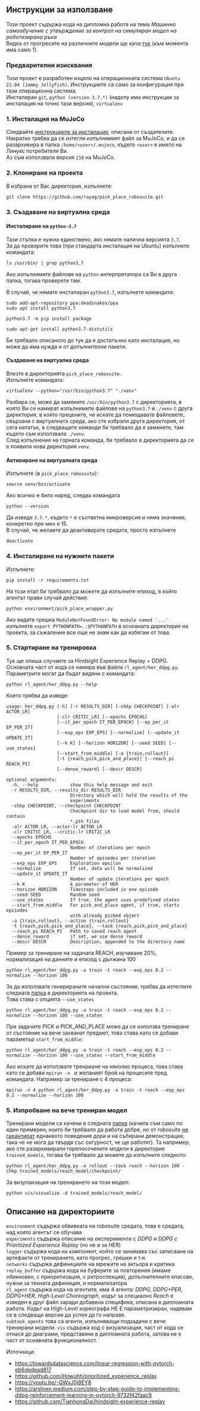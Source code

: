 Инструкции за използване
--

Този проект съдържа кода на дипломна работа на тема *Машинно самообучение с утвърждение за контрол на симулиран модел на роботизирана ръка*  
Видеа от прогресите на различните модели ще кача [тук](https://drive.google.com/drive/folders/1Ft0yp1Um0f3qD70XKgsWvFDyLHn5pmw-?usp=sharing) (към момента има само 1).   

### Предварителни изисквания
Този проект е разработен изцяло на операционната система `Ubuntu 22.04 (Jammy Jellyfish)`. Инструкциите са само за конфигурация при тази операционна система.  
Инсталиран `git`, `python (version 3.7.*)` (надолу има инструкции за инсталация на точно тази версия), `virtualenv`

### 1. Инсталация на MuJoCo
Следвайте [инструкциите за инсталация](https://github.com/deepmind/mujoco#installation), описани от създателите. Накратко трябва да се изтегли изпълнимият файл за MuJoCo, и да се разархивира в папка `/home/<user>/.mujoco`, където `<user>` е името на Линукс потребителя Ви.  
Аз съм използвала версия `210` на MuJoCo.

### 2. Клониране на проекта
В избрана от Вас директория, изпълнете:
```
git clone https://github.com/rayag/pick_place_robosuite.git
```

### 3. Създаване на виртуална среда
#### Инсталиране на `python-3.7`
Тази стъпка е нужна единствено, ако нямате налична версията `3.7`.  
За да проверите това (при стандарта инсталация на Ubuntu) изпълнете командата:
```
ls /usr/bin/ | grep python3.7
```
Ако изпълнимите файлове на `python` интерпретатора са Ви в друга папка, тогава проверете там.

В случай, че нямате инсталиран `python3.7`, изпълнете командите:
```
sudo add-apt-repository ppa:deadsnakes/ppa
sudo apt install python3.7
```
```
python3.7 -m pip install package
```
```
sudo apt-get install python3.7-distutils
```
Би трябвало описаното до тук да е достатъчно като инсталация, но може да има нужда и от допълнителни пакети.

#### Създаване на виртуална среда
Влезте в директорията `pick_place_robosuite`.   
Изпълнете командата:
```
virtualenv --python="/usr/bin/python3.7" "./venv"
```
Разбира се, може да замените `/usr/bin/python3.7` с директорията, в която Ви се намират изпълнимите файлове на `python3.7` и `./venv` с друга директория, в която прецените, че искате да помещавате файловете, свързани с виртуалната среда, ако сте избрали друга директория, от сега нататък, в следващите команди би трябвало да я замените, там където съм използвала `./venv`.  
След изпълнение на горната команда, би трябвало в директорията да се е появила нова директория `venv`.


#### Активиране на виртуалната среда  
Изпълнете (в `pick_place_robosuite`):
```
source venv/bin/activate
```
Ако всичко е било наред, следва командата 
```
python --version
```
Да изведе `3.7.*`, където `*` е съответна микроверсия и няма значение, конкретно при мен е 15.   
В случай, че желаете да деактивирате средата, просто изпълнете 
```
deactivate
```

### 4. Инсталиране на нужните пакети
Изпълнете:
```
pip install -r requirements.txt
```
На този етап би трябвало да можете да изпълните епизод, в който агентът прави случай действия:
```
python environment/pick_place_wrapper.py
```
Ако видите грешка `ModuleNotFoundError: No module named '...'` изпълнете  `export PYTHONPATH=.:$PYTHONPATH` в основната директория на проекта, за съжаление все още не знам как да избягам от това.  

### 5. Стартиране на тренировка
Тук ще опиша случаите за Hindsight Experience Replay + DDPG.  
Основната част от кода се намира във файла `rl_agent/her_ddpg.py`. Параметрите могат да бъдат видяни с командата:
```
python rl_agent/her_ddpg.py --help
```
Което трябва да изведе:
```
usage: her_ddpg.py [-h] [-r RESULTS_DIR] [-chkp CHECKPOINT] [-alr ACTOR_LR]
                   [-clr CRITIC_LR] [--epochs EPOCHS]
                   [--it_per_epoch IT_PER_EPOCH] [--ep_per_it EP_PER_IT]
                   [--exp_eps EXP_EPS] [--normalize] [--update_it UPDATE_IT]
                   [--k K] [--horizon HORIZON] [--seed SEED] [--use_states]
                   [--start_from_middle] [-a {train,rollout}]
                   [-t {reach,pick,pick_and_place}] [--reach_pi REACH_PI]
                   [--dense_reward] [--descr DESCR]

optional arguments:
  -h, --help            show this help message and exit
  -r RESULTS_DIR, --results_dir RESULTS_DIR
                        Directory which will hold the results of the
                        experiments
  -chkp CHECKPOINT, --checkpoint CHECKPOINT
                        Checkpoint dir to load model from, should contain
                        *.pth files
  -alr ACTOR_LR, --actor-lr ACTOR_LR
  -clr CRITIC_LR, --critic-lr CRITIC_LR
  --epochs EPOCHS
  --it_per_epoch IT_PER_EPOCH
                        Number of iterations per epoch
  --ep_per_it EP_PER_IT
                        Number of episodes per iteration
  --exp_eps EXP_EPS     Exploration epsilon
  --normalize           If set, data will be normalized
  --update_it UPDATE_IT
                        Number of update iterations per epoch
  --k K                 k parameter of HER
  --horizon HORIZON     Timesteps included in one episode
  --seed SEED           Random seed
  --use_states          If true, the agent uses predefined states
  --start_from_middle   For pick_and_place agent, if true, starts episodes
                        with already picked object
  -a {train,rollout}, --action {train,rollout}
  -t {reach,pick,pick_and_place}, --task {reach,pick,pick_and_place}
  --reach_pi REACH_PI   Path to saved reach agent
  --dense_reward        if set, we use dense reward
  --descr DESCR         Description, appended to the directory name
```
Пример за трениране на задачата REACH, изучаване 20%, нормализация на данните и епизод с дължина 100
```
python rl_agent/her_ddpg.py -a train -t reach --exp_eps 0.2 --normalize --horizon 100
```
За да използвате генерираните начални състояния, трябва да изтеглите следната [папка](https://drive.google.com/drive/folders/1VmMiR0cpHTK58NRYqWgX51G24zJmC_N2?usp=sharing) в директорията на проекта.   
Това става с опцията `--use_states`
```
python rl_agent/her_ddpg.py -a train -t reach --exp_eps 0.2 --normalize --horizon 100 --use_states
```
При задачите PICK и PICK\_AND\_PLACE може да се използва трениране от състояние на вече захванат предмет, това става като се добави параметър `start_from_middle`:
```
python rl_agent/her_ddpg.py -a train -t reach --exp_eps 0.2 --normalize --horizon 100 --use_states --start_from_middle
```

Ако искате да използвате тренриане на няколко процеса, това става като се добави `mpirun -n ` и желаният брой на процесите пред командата. Например за трениране с 4 процеса:
```
mpirun -n 4 python rl_agent/her_ddpg.py -a train -t reach --exp_eps 0.2 --normalize --horizon 100
```

### 5. Изпробване на вече трениран модел
Тренирани модели са качени в следната [папка](https://drive.google.com/drive/folders/1al8HecsIZ3Vt4prc-_UkV8eLJX2VtXfF?usp=sharing) (качила съм само по един примерен, които би трябвало да работи добре, но от robosuite [не гарантират](https://robosuite.ai/docs/algorithms/demonstrations.html#warnings) еднаквото поведение дори и на събирани демонстрации, така че не мога да твърдя със сигурност, че ще работят).
Та например, ако сте разархивирали горепосочените модели в директория `trained_models`, тогава би трябвало да можете да изпълните следното:
```
python rl_agent/her_ddpg.py -a rollout --task reach --horizon 100 -chkp trained_models/reach_model/checkpoint/
```
За визулаизация на тренирането на този модел:
```
python vis/visualize -d trained_models/reach_model/
```

Описание на директориите
--
`environment` съдържа обвивката на robosuite средата, това е средата, над която агентът се обучава  
`experiments` съдържа описание на експерименти с *DDPG* и *DDPG с Prioritized Experience Replay* (но не и за *HER*)  
`logger` съдържа кода на компонент, който се занимава със записване на артефакти от тренирането, като прогрес, грешки и т.н.  
`networks` съдържа дефинициите на мрежите на актьора и критика  
`replay_buffer` съдържа кода на буферите за повторения (имаме обикновен, с приоритизация, с ретроспекция), допълнителните класове, нужни за тяхната дефиниция, и нормализатора   
`rl_agent` съдържа кода на агентите, има 4 агента: *DDPG*, *DDPG+PER*, *DDPG+HER*, *High-Level Choreograph*, кодът за специално *Reach* е изведен в друг файл заради добавена специфика, описана в дипломната работа. Кодът на High-Level хореографа НЕ Е параметризиран, надявам се в следващи версии да успея да го направя.     
`subtask_agents` това са агенти, изпълняващи подзадачи с вече тренирани модели.
`vis` съдържа код с визуализации, част от кода се отнася до диаграми, представени в дипломната работа, затова не е част от оснавната функционалност.

Източници:
- https://towardsdatascience.com/linear-regression-with-pytorch-eb6dedead817
- https://github.com/Howuhh/prioritized_experience_replay
- https://youtu.be/-QWxJ0j9EY8
- https://arshren.medium.com/step-by-step-guide-to-implementing-ddpg-reinforcement-learning-in-pytorch-9732f42faac9
- https://github.com/TianhongDai/hindsight-experience-replay